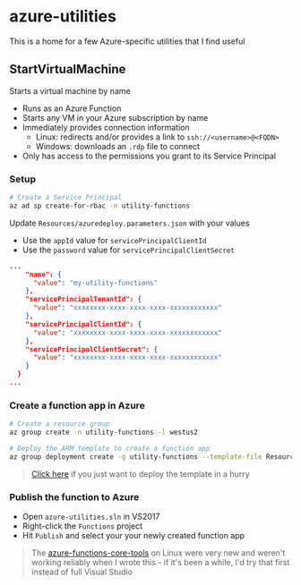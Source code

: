 # azure-utilities

This is a home for a few Azure-specific utilities that I find useful

## StartVirtualMachine

Starts a virtual machine by name

* Runs as an Azure Function
* Starts any VM in your Azure subscription by name
* Immediately provides connection information
  * Linux: redirects and/or provides a link to `ssh://<username>@<FQDN>`
  * Windows: downloads an `.rdp` file to connect
* Only has access to the permissions you grant to its Service Principal

### Setup

```bash
# Create a Service Principal
az ad sp create-for-rbac -n utility-functions
```

Update `Resources/azuredeploy.parameters.json` with your values
* Use the `appId` value for `servicePrincipalClientId`
* Use the `password` value for `servicePrincipalClientSecret`

```json
...
    "name": {
      "value": "my-utility-functions"
    },
    "servicePrincipalTenantId": {
      "value": "xxxxxxxx-xxxx-xxxx-xxxx-xxxxxxxxxxxx"
    },
    "servicePrincipalClientId": {
      "value": "xxxxxxxx-xxxx-xxxx-xxxx-xxxxxxxxxxxx"
    },
    "servicePrincipalClientSecret": {
      "value": "xxxxxxxx-xxxx-xxxx-xxxx-xxxxxxxxxxxx"
    }
  }
...
```

### Create a function app in Azure

```bash
# Create a resource group
az group create -n utility-functions -l westus2

# Deploy the ARM template to create a function app
az group deployment create -g utility-functions --template-file Resources/azuredeploy.json --parameters @Resources/azuredeploy.parameters.json
```

> <a href="https://portal.azure.com/#create/Microsoft.Template/uri/https%3A%2F%2Fraw.githubusercontent.com%2Fnoelbundick%2Fazure-utilities%2Fmaster%2FResources%2Fazuredeploy.json">Click here</a> if you just want to deploy the template in a hurry

### Publish the function to Azure

* Open `azure-utilities.sln` in VS2017
* Right-click the `Functions` project
* Hit `Publish` and select your your newly created function app

> The [azure-functions-core-tools](https://github.com/Azure/azure-functions-cli) on Linux were very new and weren't working reliably when I wrote this - if it's been a while, I'd try that first instead of full Visual Studio